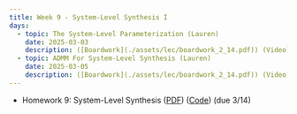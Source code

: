 ```yaml
---
title: Week 9 - System-Level Synthesis I
days:
  - topic: The System-Level Parameterization (Lauren)
    date: 2025-03-03
    description: ([Boardwork](./assets/lec/boardwork_2_14.pdf)) (Video) <br /> Reading - LN 6.1, DFT 4.1-4.3, [ADLM 1](https://arxiv.org/pdf/1904.01634)
  - topic: ADMM For System-Level Synthesis (Lauren)
    date: 2025-03-05
    description: ([Boardwork](./assets/lec/boardwork_2_14.pdf)) (Video) <br /> Reading - LN 6.1, [ADLM 2, 3](https://arxiv.org/pdf/1904.01634)
---
```


- Homework 9: System-Level Synthesis ([PDF](./assets/hw/CDS_131_Homework_9.pdf)) ([Code](./assets/hw/ADMM_for_SLS.ipynb)) (due 3/14)

<a id="Week10"></a>
